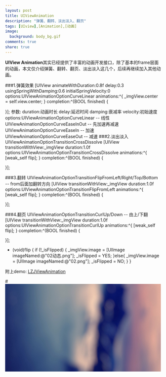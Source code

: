 ```yaml
---
layout: post
title: UIViewAnimation
description: "弹簧、翻转、淡出淡入、翻页"
tags: [UIview],[Animation],[动画]
image:
  background: body_bg.gif
comments: true
share: true
---
```


<strong>UIView Animation</strong>其实已经提供了丰富的动画开发接口，除了基本的frame层面的动画，本文仅介绍弹簧、翻转、翻页、淡出淡入这几个，后续再继续加入其他动画。
> 

###1.弹簧效果
[UIView animateWithDuration:0.8f delay:0.3 usingSpringWithDamping:0.6 initialSpringVelocity:0 options:UIViewAnimationOptionCurveLinear animations:^{
_imgView.center = self.view.center;
} completion:^(BOOL finished) {

}];
参数:
duration:动画时长
delay:延迟时间
damping:衰减率
velocity:初始速度
options:UIViewAnimationOptionCurveLinear       --  线性
        UIViewAnimationOptionCurveEaseInOut    --  先加速再减速        
        UIViewAnimationOptionCurveEaseIn       --  加速       
        UIViewAnimationOptionCurveEaseOut      --  减速
###2.淡出淡入
UIViewAnimationOptionTransitionCrossDissolve
[UIView transitionWithView:_imgView duration:1.0f options:UIViewAnimationOptionTransitionCrossDissolve animations:^{
    [weak_self flip];
} completion:^(BOOL finished) {

}];

###3.翻转
UIViewAnimationOptionTransitionFlipFromLeft/Right/Top/Bottom
-- from后面加翻转方向
[UIView transitionWithView:_imgView duration:1.0f options:UIViewAnimationOptionTransitionFlipFromLeft animations:^{
    [weak_self flip];
} completion:^(BOOL finished) {

}];

###4.翻页
UIViewAnimationOptionTransitionCurlUp/Down
-- 由上/下翻
[UIView transitionWithView:_imgView duration:1.0f options:UIViewAnimationOptionTransitionCurlUp animations:^{
    [weak_self flip];
} completion:^(BOOL finished) {

}];

- (void)flip
{
if (!_isFlipped) {
_imgView.image = [UIImage imageNamed:@"02动态.png"];
_isFlipped = YES;
}else{
_imgView.image = [UIImage imageNamed:@"02.png"];
_isFlipped = NO;
}
}

附上demo: <a href="https://github.com/jigeDevin/LZJViewAnimation" target="_blank" rel="nofollow">LZJViewAnimation</a>

#<img class = "img-center" src="/images/abstract-12.jpg" alt="create-github-page3" />